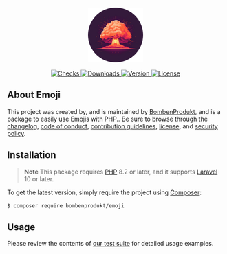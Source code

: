 <p align="center">
    <a href="https://bombenprodukt.com" target="_blank">
        <img src="https://raw.githubusercontent.com/BombenProdukt/assets/main/logo-text.svg" width="128" alt="BombenProdukt Logo" />
    </a>
</p>

<p align="center">
    <a href="https://github.com/BombenProdukt/emoji/actions">
        <img src="https://badge.sh/github/check-runs/BombenProdukt/emoji" alt="Checks" />
    </a>
    <a href="https://packagist.org/packages/bombenprodukt/emoji">
        <img src="https://badge.sh/packagist/downloads/BombenProdukt/emoji" alt="Downloads" />
    </a>
    <a href="https://packagist.org/packages/bombenprodukt/emoji">
        <img src="https://badge.sh/packagist/version/BombenProdukt/emoji" alt="Version" />
    </a>
    <a href="https://packagist.org/packages/bombenprodukt/emoji">
        <img src="https://badge.sh/packagist/license/BombenProdukt/emoji" alt="License" />
    </a>
</p>

## About Emoji

This project was created by, and is maintained by [BombenProdukt](https://github.com/BombenProdukt), and is a package to easily use Emojis with PHP.. Be sure to browse through the [changelog](CHANGELOG.md), [code of conduct](.github/CODE_OF_CONDUCT.md), [contribution guidelines](.github/CONTRIBUTING.md), [license](LICENSE), and [security policy](.github/SECURITY.md).

## Installation

> **Note**
> This package requires [PHP](https://www.php.net/) 8.2 or later, and it supports [Laravel](https://laravel.com/) 10 or later.

To get the latest version, simply require the project using [Composer](https://getcomposer.org/):

```bash
$ composer require bombenprodukt/emoji
```

## Usage

Please review the contents of [our test suite](/tests) for detailed usage examples.
